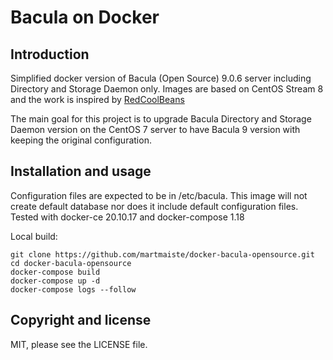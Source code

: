 # Bacula on Docker

## Introduction

Simplified docker version of Bacula (Open Source) 9.0.6 server including
Directory and Storage Daemon only. Images are based on CentOS Stream 8 and the
work is inspired by [RedCoolBeans](https://github.com/RedCoolBeans/docker-bacula-opensource)

The main goal for this project is to upgrade Bacula Directory and Storage
Daemon version on the CentOS 7 server to have Bacula 9 version with keeping the original configuration. 

## Installation and usage

Configuration files are expected to be in /etc/bacula. This image will not
create default database nor does it include default configuration files.
Tested with docker-ce 20.10.17 and docker-compose 1.18

Local build:
```
git clone https://github.com/martmaiste/docker-bacula-opensource.git
cd docker-bacula-opensource
docker-compose build
docker-compose up -d
docker-compose logs --follow
```

## Copyright and license

MIT, please see the LICENSE file.
